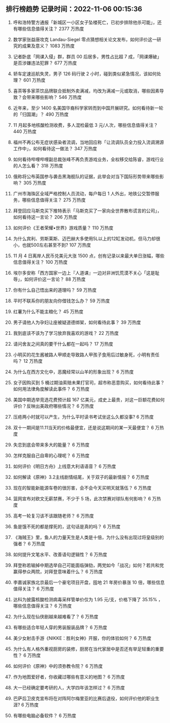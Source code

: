 
## 排行榜趋势 记录时间：2022-11-06 00:15:36
  
  1. 呼和浩特警方通报「新城区一小区女子坠楼死亡，已初步排除他杀可能」，还有哪些信息值得关注？ 2377 万热度
    
  2. 数学家张益唐攻克 Landau-Siegel 零点猜想相关论文发布，如何评价这一研究的成果及意义？ 1083 万热度
    
  3. 记者卧底「网课入侵」群，群员 00 后居多，男性占比超 7 成，「网课爆破」是否涉嫌违法犯罪？ 677 万热度
    
  4. 轿车定速巡航失灵，男子 126 码行驶 2 小时，碰到类似紧急情况，该如何处理？ 601 万热度
    
  5. 喜茶等多家茶饮品牌联合抵制外卖满减，均改为满减一元或取消，哪些因素导致？会带来哪些影响？ 546 万热度
    
  6. 近年来，至少 1400 名美国华裔科学家转而到中国开展研究。如何看待新一轮的「归国潮」？ 490 万热度
    
  7. 11 月起多地核酸检测收费，多人混检最低 3 元/人次，哪些信息值得关注？ 440 万热度
    
  8. 福州不再公布无症状感染者流调，当地回应称「让流调队员全力投入流调溯源工作中」，如何看待这一做法？ 347 万热度
    
  9. 如何看待哔哩哔哩副总裁张峰不再负责游戏业务，全权移交给陈睿，游戏行业的人怎么看？ 318 万热度
    
  10. 俄称将公布英国参与袭击黑海舰队的证据，此举会对当下国际形势带来哪些影响？ 305 万热度
    
  11. 广州市海珠区全域严格控制人员流动，每户每日 1 人外出，地铁公交暂停服务，哪些信息值得关注？ 275 万热度
    
  12. 拜登回应马斯克买下推特表示「马斯克买了一家向全世界散布谎言的公司」，如何看待这一言论？ 206 万热度
    
  13. 如何评价《王者荣耀•世界》游戏质量？ 110 万热度
    
  14. 为什么宾利、劳斯莱斯、迈巴赫大多使用5L以上的12缸发动机，但马力却很小，也就500左右甚至不到? 107 万热度
    
  15. 11 月 4 日离岸人民币兑美元大涨 1500 点，创有记录以来最大单日涨幅，哪些信息值得关注？ 100 万热度
    
  16. 埃尔多安称「西方国家一边上『人道课』一边对非洲饥荒漠不关心「这是耻辱」，如何评价这一言论？ 88 万热度
    
  17. 你有什么自己悟出来的道理吗？ 59 万热度
    
  18. 平时不联系你的朋友向你借钱怎么办？ 59 万热度
    
  19. 红薯为什么不能主粮化？ 45 万热度
    
  20. 男子请他人为孕妇让座被疑道德绑架，如何看待此事？ 39 万热度
    
  21. 我到底该不该为了学习放弃我喜欢的游戏？ 22 万热度
    
  22. 请问舍友之间真的要干什么都在一起吗？ 17 万热度
    
  23. 小明买的花生酱被路人甲顺走导致路人甲孩子食用后过敏身死，小明有责任吗？ 12 万热度
    
  24. 为什么在西方文化中，恶魔经常以山羊的形象出现？ 6 万热度
    
  25. 女子因购买到 5 桶过期油索赔未果打官司，超市称恶意购买，如何看待此事？如何用法律角度解读此事件？ 6 万热度
    
  26. 美国中期选举竞选花费预计超 167 亿美元，成史上最贵，对这一巨额花费如何评价？反映出美政府哪些情况？ 6 万热度
    
  27. 压疮两小时就可以产生，为什么平时读书考试坐这么久都没事? 6 万热度
    
  28. 双十一期间是11.11当天的价格最便宜，还是说这期间的某一天最便宜？ 6 万热度
    
  29. 失恋到底会带来多大的能量？ 6 万热度
    
  30. 怎样克服自己自卑的心理呢？ 6 万热度
    
  31. 如何评价《明日方舟》上线意大利语语音？ 6 万热度
    
  32. 如何解读《原神》3.2主线剧情结尾，关于双子的最新情报？ 6 万热度
    
  33. 现在的智能新能源车卷的很厉害，会不会今天买明天就落伍？ 6 万热度
    
  34. 篮网宣布对欧文无薪禁赛，不少于 5 场，此次禁赛对球队有何影响？ 6 万热度
    
  35. 高考一轮复习该不该跟随老师？ 6 万热度
    
  36. 鱼是饿不死的都是撑死的，这句话是真的吗？ 6 万热度
    
  37. 《海贼王》里，鱼人的力量天生是人类是十倍，为什么没有出现过将皇级别的强者？ 6 万热度
    
  38. 如何提升文笔水平、改善语句逻辑性？ 6 万热度
    
  39. 拜登称若输掉中期选举自己可能面临弹劾，两党如今「战况」如何？若共和党赢得参众两院，对拜登意味着什么？ 6 万热度
    
  40. 李嘉诚家族北京最后一个豪宅项目开盘，囤地 21 年房价暴涨 10 倍，哪些信息值得关注？ 6 万热度
    
  41. 达科为披露核酸检测病毒采样管单价仅为 1.95 元/支，价格下降了 35.15% ，哪些信息值得关注？ 6 万热度
    
  42. 为什么现在仙侠剧越来越难看了？ 6 万热度
    
  43. 有哪些适合年轻人穿的男装服装品牌？ 6 万热度
    
  44. 美少女射击手游《NIKKE：胜利女神》开服，你的体验如何？ 6 万热度
    
  45. 为什么有人格外重视厨房的装修，厨房在当代家居中是否还有举足轻重的重要性？ 6 万热度
    
  46. 如何评价《原神》中的须弥教令院？ 6 万热度
    
  47. 作为地图爱好者，你收藏过哪些有意义的地图？ 6 万热度
    
  48. 大一已经确定要考研的人，大学四年该怎样过？ 6 万热度
    
  49. 巴萨后卫皮克宣布将在对阵阿尔梅里亚的比赛后退役，如何评价他的职业生涯? 6 万热度
    
  50. 有哪些电脑必备软件？ 6 万热度
    